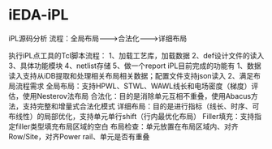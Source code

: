 # iEDA-iPL
iPL源码分析
流程：全局布局--->合法化--->详细布局

执行iPL点工具的Tcl脚本流程：
1、加载工艺库，加载数据
2、def设计文件的读入
3、具体功能模块
4、netlist存储
5、做一个report
iPL目前完成的功能有
1、数据读入支持从iDB提取和处理相关布局相关数据；配置文件支持json读入
2、满足布局流程需求
  全局布局：支持HPWL、STWL、WAWL线长和电场密度（梯度）评估，使用Nesterov法布局
  合法化：目的是消除单元互相不重叠，使用Abacus方法，支持完整和增量式合法化模式
  详细布局：目的是进行指标（线长、时序、可布线性）的局部优化，支持单元单行shift（行内最优化布局）
  Filler填充：支持指定filler类型填充布局区域的空白
  布局检查：单元放置在布局区域内、对齐Row/Site，对齐Power rail、单元是否有重叠

